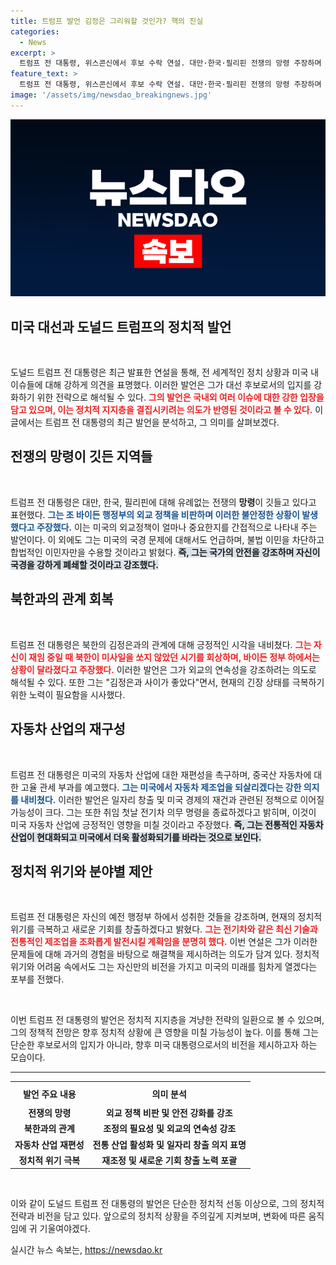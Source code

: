 ```yaml
---
title: 트럼프 발언 김정은 그리워할 것인가? 핵의 진실
categories:
  - News
excerpt: >
  트럼프 전 대통령, 위스콘신에서 후보 수락 연설. 대만·한국·필리핀 전쟁의 망령 주장하며 바이든 정부 비판. 핵무기 가진 김정은과의 관계 강조, 미국 자동차 산업 회복 다짐. 클릭해서 그의 강력한 메시지를 확인해 보세요!
feature_text: >
  트럼프 전 대통령, 위스콘신에서 후보 수락 연설. 대만·한국·필리핀 전쟁의 망령 주장하며 바이든 정부 비판. 핵무기 가진 김정은과의 관계 강조, 미국 자동차 산업 회복 다짐. 클릭해서 그의 강력한 메시지를 확인해 보세요!
image: '/assets/img/newsdao_breakingnews.jpg'
---
```


<p><img src="/assets/img/newsdao_breakingnews.jpg" alt="ontimetimes 속보" /></p>

<h2 data-ke-size="size26">미국 대선과 도널드 트럼프의 정치적 발언</h2>

<p data-ke-size="size16">&nbsp;</p>

<p>도널드 트럼프 전 대통령은 최근 발표한 연설을 통해, 전 세계적인 정치 상황과 미국 내 이슈들에 대해 강하게 의견을 표명했다. 이러한 발언은 그가 대선 후보로서의 입지를 강화하기 위한 전략으로 해석될 수 있다. <b><span style="color: #ee2323;">그의 발언은 국내외 여러 이슈에 대한 강한 입장을 담고 있으며, 이는 정치적 지지층을 결집시키려는 의도가 반영된 것이라고 볼 수 있다.</span></b> 이 글에서는 트럼프 전 대통령의 최근 발언을 분석하고, 그 의미를 살펴보겠다.</p>

<h2 data-ke-size="size26">전쟁의 망령이 깃든 지역들</h2>

<p data-ke-size="size16">&nbsp;</p>

<p>트럼프 전 대통령은 대만, 한국, 필리핀에 대해 유례없는 전쟁의 <b>망령</b>이 깃들고 있다고 표현했다. <b><span style="color: #1a5490;">그는 조 바이든 행정부의 외교 정책을 비판하며 이러한 불안정한 상황이 발생했다고 주장했다.</span></b> 이는 미국의 외교정책이 얼마나 중요한지를 간접적으로 나타내 주는 발언이다. 이 외에도 그는 미국의 국경 문제에 대해서도 언급하며, 불법 이민을 차단하고 합법적인 이민자만을 수용할 것이라고 밝혔다. <b><span style="background-color:#21538527;">즉, 그는 국가의 안전을 강조하며 자신이 국경을 강하게 폐쇄할 것이라고 강조했다.</span></b></p>

<h2 data-ke-size="size26">북한과의 관계 회복</h2>

<p data-ke-size="size16">&nbsp;</p>

<p>트럼프 전 대통령은 북한의 김정은과의 관계에 대해 긍정적인 시각을 내비쳤다. <b><span style="color: #ee2323;">그는 자신이 재임 중일 때 북한이 미사일을 쏘지 않았던 시기를 회상하며, 바이든 정부 하에서는 상황이 달라졌다고 주장했다.</span></b> 이러한 발언은 그가 외교의 연속성을 강조하려는 의도로 해석될 수 있다. 또한 그는 "김정은과 사이가 좋았다"면서, 현재의 긴장 상태를 극복하기 위한 노력이 필요함을 시사했다.</p>

<h2 data-ke-size="size26">자동차 산업의 재구성</h2>

<p data-ke-size="size16">&nbsp;</p>

<p>트럼프 전 대통령은 미국의 자동차 산업에 대한 재편성을 촉구하며, 중국산 자동차에 대한 고율 관세 부과를 예고했다. <b><span style="color: #1a5490;">그는 미국에서 자동차 제조업을 되살리겠다는 강한 의지를 내비쳤다.</span></b> 이러한 발언은 일자리 창출 및 미국 경제의 재건과 관련된 정책으로 이어질 가능성이 크다. 그는 또한 취임 첫날 전기차 의무 명령을 종료하겠다고 밝히며, 이것이 미국 자동차 산업에 긍정적인 영향을 미칠 것이라고 주장했다. <b><span style="background-color:#21538527;">즉, 그는 전통적인 자동차 산업이 현대화되고 미국에서 더욱 활성화되기를 바라는 것으로 보인다.</span></b></p>

<h2 data-ke-size="size26">정치적 위기와 분야별 제안</h2>

<p data-ke-size="size16">&nbsp;</p>

<p>트럼프 전 대통령은 자신의 예전 행정부 하에서 성취한 것들을 강조하며, 현재의 정치적 위기를 극복하고 새로운 기회를 창출하겠다고 밝혔다. <b><span style="color: #ee2323;">그는 전기차와 같은 최신 기술과 전통적인 제조업을 조화롭게 발전시킬 계획임을 분명히 했다.</span></b> 이번 연설은 그가 이러한 문제들에 대해 과거의 경험을 바탕으로 해결책을 제시하려는 의도가 담겨 있다. 정치적 위기와 어려움 속에서도 그는 자신만의 비전을 가지고 미국의 미래를 힘차게 열겠다는 포부를 전했다.</p>

<p data-ke-size="size16">&nbsp;</p>

<p>이번 트럼프 전 대통령의 발언은 정치적 지지층을 겨냥한 전략의 일환으로 볼 수 있으며, 그의 정책적 전망은 향후 정치적 상황에 큰 영향을 미칠 가능성이 높다. 이를 통해 그는 단순한 후보로서의 입지가 아니라, 향후 미국 대통령으로서의 비전을 제시하고자 하는 모습이다. </p>

<hr />

<table style="width: 100%; border-collapse: collapse;">
    <tr>
        <th style="text-align: center; height: 30px;">발언 주요 내용</th>
        <th style="text-align: center; height: 30px;">의미 분석</th>
    </tr>
    <tr>
        <td style="text-align: center; height: 17px;"><b>전쟁의 망령</b></td>
        <td style="text-align: center; height: 17px;"><b>외교 정책 비판 및 안전 강화를 강조</b></td>
    </tr>
    <tr>
        <td style="text-align: center; height: 17px;"><b>북한과의 관계</b></td>
        <td style="text-align: center; height: 17px;"><b>조정의 필요성 및 외교의 연속성 강조</b></td>
    </tr>
    <tr>
        <td style="text-align: center; height: 17px;"><b>자동차 산업 재편성</b></td>
        <td style="text-align: center; height: 17px;"><b>전통 산업 활성화 및 일자리 창출 의지 표명</b></td>
    </tr>
    <tr>
        <td style="text-align: center; height: 17px;"><b>정치적 위기 극복</b></td>
        <td style="text-align: center; height: 17px;"><b>재조정 및 새로운 기회 창출 노력 포괄</b></td>
    </tr>
</table>

<p data-ke-size="size16">&nbsp;</p> 

<p>이와 같이 도널드 트럼프 전 대통령의 발언은 단순한 정치적 선동 이상으로, 그의 정치적 전략과 비전을 담고 있다. 앞으로의 정치적 상황을 주의깊게 지켜보며, 변화에 따른 움직임에 귀 기울여야겠다.</p>
실시간 뉴스 속보는, <a href="https://newsdao.kr" rel="dofollow">https://newsdao.kr</a>



